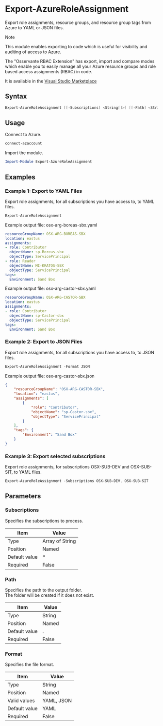 # Export-AzureRoleAssignment

Export role assignments, resource groups, and resource group tags from Azure to YAML or JSON files.

> [!NOTE]  
> This module enables exporting to code which is useful for visibility and auditing of access to Azure.
> 
> The "Osservante RBAC Extension" has export, import and compare modes which enable you to easily manage all your Azure resource groups and role based access assignments (RBAC) in code.
> 
> It is available in the [Visual Studio Marketplace](https://marketplace.visualstudio.com/items?itemName=Osservante.OsservanteRBAC)

## Syntax

```PowerShell
Export-AzureRoleAssignment [[-Subscriptions] <String[]>] [[-Path] <String>] [[-Format] <String>] [<CommonParameters>]
```

## Usage

Connect to Azure.

```PowerShell
connect-azaccount
```

Import the module.

```PowerShell
Import-Module Export-AzureRoleAssignment
```

## Examples

### Example 1: Export to YAML Files

Export role assignments, for all subscriptions you have access to, to YAML files.

```PowerShell
Export-AzureRoleAssignment
```

Example output file: osx-arg-boreas-sbx.yaml

```yaml
resourceGroupName: OSX-ARG-BOREAS-SBX
location: eastus
assignments:
- role: Contributor
  objectName: sp-Boreas-sbx
  objectType: ServicePrincipal
- role: Reader
  objectName: MI-KRATOS-SBX
  objectType: ServicePrincipal
tags:
  Environment: Sand Box
```

Example output file: osx-arg-castor-sbx.yaml

```yaml
resourceGroupName: OSX-ARG-CASTOR-SBX
location: eastus
assignments:
- role: Contributor
  objectName: sp-Castor-sbx
  objectType: ServicePrincipal
tags:
  Environment: Sand Box
```

### Example 2: Export to JSON Files

Export role assignments, for all subscriptions you have access to, to JSON files.

```PowerShell
Export-AzureRoleAssignment -Format JSON
```

Example output file: osx-arg-castor-sbx.json

```json
{
    "resourceGroupName": "OSX-ARG-CASTOR-SBX",
    "location": "eastus",
    "assignments": [
        {
            "role": "Contributor",
            "objectName": "sp-Castor-sbx",
            "objectType": "ServicePrincipal"
        }
    ],
    "tags": {
        "Environment": "Sand Box"
    }
}
```

### Example 3: Export selected subscriptions

Export role assignments, for subscriptions OSX-SUB-DEV and OSX-SUB-SIT, to YAML files.

```PowerShell
Export-AzureRoleAssignment -Subscriptions OSX-SUB-DEV, OSX-SUB-SIT
```

## Parameters

### Subscriptions
Specifies the subscriptions to process.

| Item          | Value           |
| ------------- | --------------- |
| Type          | Array of String |
| Position      | Named           |
| Default value | *               |
| Required      | False           |

### Path
Specifies the path to the output folder.  
The folder will be created if it does not exist.

| Item          | Value  |
| ------------- | ------ |
| Type          | String |
| Position      | Named  |
| Default value | .      |
| Required      | False  |

### Format
Specifies the file format.

| Item          | Value      |
| ------------- | ---------- |
| Type          | String     |
| Position      | Named      |
| Valid values  | YAML, JSON |
| Default value | YAML       |
| Required      | False      |